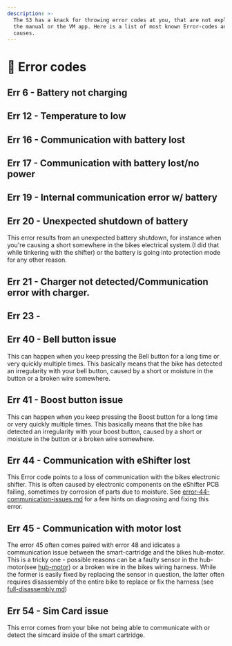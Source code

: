 ```yaml
---
description: >-
  The S3 has a knack for throwing error codes at you, that are not explained in
  the manual or the VM app. Here is a list of most known Error-codes and their
  causes.
---
```


# 🔢 Error codes



## Err 6 - Battery not charging

## Err 12 - Temperature to low

## Err 16 - Communication with battery lost

## Err 17 - Communication with battery lost/no power

## Err 19 - Internal communication error w/ battery

## Err 20 - Unexpected shutdown of battery

This error results from an unexpected battery shutdown, for instance when you're causing a short somewhere in the bikes electrical system.(I did that while tinkering with the shifter) or the battery is going into protection mode for any other reason.

## Err 21 - Charger not detected/Communication error with charger.

## Err 23 -&#x20;

## Err 40 - Bell button issue

This can happen when you keep pressing the Bell button for a long time or very quickly multiple times. This basically means that the bike has detected an irregularity with your bell button, caused by a short or moisture in the button or a broken wire somewhere.

## Err 41 - Boost button issue

This can happen when you keep pressing the Boost button for a long time or very quickly multiple times. This basically means that the bike has detected an irregularity with your boost button, caused by a short or moisture in the button or a broken wire somewhere.

## Err 44 - Communication with eShifter lost

This Error code points to a loss of communication with the bikes electronic shifter. This is often caused by electronic components on the eShifter PCB failing, sometimes by corrosion of parts due to moisture. See [error-44-communication-issues.md](../repair-guides/e-shifter/error-44-communication-issues.md "mention") for a few hints on diagnosing and fixing this error.

## Err 45 - Communication with motor lost

The error 45 often comes paired with error 48 and idicates a communication issue between the smart-cartridge and the bikes hub-motor. This is a tricky one - possible reasons can be a faulty sensor in the hub-motor(see [hub-motor](../repair-guides/hub-motor/ "mention")) or a broken wire in the bikes wiring harness. While the former is easily fixed by replacing the sensor in question, the latter often requires disassembly of the entire bike to replace or fix the  harness (see [full-disassembly.md](../repair-guides/full-disassembly.md "mention"))

## Err 54 - Sim Card issue

This error comes from your bike not being able to communicate with or detect the simcard inside of the smart cartridge.



